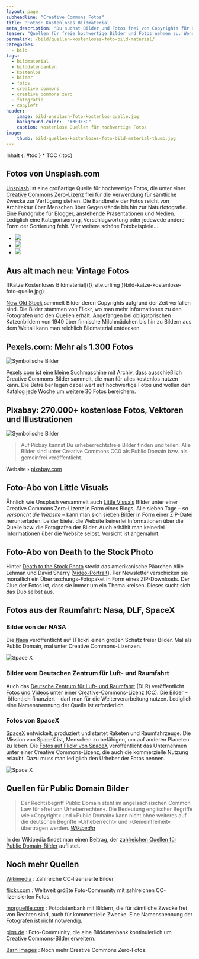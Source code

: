 ```yaml
---
layout: page
subheadline: "Creative Commons Fotos"
title: 'Fotos: Kostenloses Bildmaterial'
meta_description: "Du suchst Bilder und Fotos frei von Copyrights für die Verwendung in eigenen Projekten, wie Websites, Präsentationen,...? Diese Links helfen weiter."
teaser: "Quellen für freie hochwertige Bilder und Fotos nehmen zu. Wenn Sie hochwertiges Fotomaterial für eigene Projekte brauchen, finden Sie in diesem Artikel Quellen für Bilder, die unter einer  Creative Commons Zero-Lizenz frei für die Verwendung für sämtliche Zwecke zur Verfügung stehen."
permalink: /bild/quellen-kostenloses-foto-bild-material/
categories:
  - bild
tags:
  - bildmaterial
  - bilddatenbanken
  - kostenlos
  - bilder
  - fotos
  - creative commons
  - creative commons zero
  - fotografie
  - copyleft
header:
    image: bild-unsplash-foto-kostenlos-quelle.jpg
    background-color:  "#3E3E3C"
    caption: Kostenlose Quellen für hochwertige Fotos
image:
    thumb: bild-quellen-kostenloses-foto-bild-material-thumb.jpg
---
```

<div class="panel radius" markdown="1">
Inhalt
{: #toc }
*  TOC
{:toc}
</div>

## Fotos von Unsplash.com

[Unsplash][1] ist eine großartige Quelle für hochwertige Fotos, die unter einer [Creative Commons Zero-Lizenz][2] frei für die Verwendung für sämtliche Zwecke zur Verfügung stehen. Die Bandbreite der Fotos reicht von Architektur über Menschen über Gegenstände bis hin zur Naturfotografie. Eine Fundgrube für Blogger, anstehende Präsentationen und Medien. Lediglich eine Kategorisierung, Verschlagwortung oder jedewede andere Form der Sortierung fehlt. Vier weitere schöne Fotobeispiele&#8230;

<ul class="clearing-thumbs small-block-grid-3" data-clearing>
  <li><a href="{{ site.urlimg }}bild-unsplash-1.jpg"><img  data-caption="" class="th" src="{{ site.urlimg }}bild-unsplash-1.jpg"></a></li>
  <li><a href="{{ site.urlimg }}bild-unsplash-2.jpg"><img  data-caption="" class="th" src="{{ site.urlimg }}bild-unsplash-2.jpg"></a></li>
  <li><a href="{{ site.urlimg }}bild-unsplash-3.jpg"><img  data-caption="" class="th" src="{{ site.urlimg }}bild-unsplash-3.jpg"></a></li>
</ul>



## Aus alt mach neu: Vintage Fotos

![Katze Kostenloses Bildmaterial]({{ site.urlimg }}bild-katze-kostenlose-foto-quelle.jpg)

[New Old Stock][6] sammelt Bilder deren Copyrights aufgrund der Zeit verfallen sind. Die Bilder stammen von Flickr, wo man mehr Informationen zu den Fotografen und den Quellen erhält. Angefangen bei obligatorischen Katzenbildern von 1940 über finnische Milchmädchen bis hin zu Bildern aus dem Weltall kann man reichlich Bildmaterial entdecken.




## Pexels.com: Mehr als 1.300 Fotos

<img src="{{ site.urlimg }}bild-pexels-kostenlose-foto-quelle.jpg" alt="Symbolische Bilder" />

[Pexels.com][3] ist eine kleine Suchmaschine mit Archiv, dass ausschießlich Creative Commons-Bilder sammelt, die man für alles kostenlos nutzen kann. Die Betreiber legen dabei wert auf hochwertige Fotos und wollen den Katalog jede Woche um weitere 30 Fotos bereichern.



## Pixabay: 270.000+ kostenlose Fotos, Vektoren und Illustrationen

<img src="{{ site.urlimg }}bild-pixabay-kostenlose-bilder-quelle.jpg" alt="Symbolische Bilder" />

> Auf Pixbay kannst Du urheberrechtsfreie Bilder finden und teilen. Alle Bilder sind unter Creative Commons CC0 als Public Domain bzw. als gemeinfrei veröffentlicht.

Website › [pixabay.com][4]



## Foto-Abo von Little Visuals

Ähnlich wie Unsplash versammelt auch [Little Visuals][5] Bilder unter einer Creative Commons Zero-Lizenz in Form eines Blogs. Alle sieben Tage – *so verspricht die Website* – kann man sich sieben Bilder in Form einer ZIP-Datei herunterladen. Leider bietet die Website keinerlei Informationen über die Quelle bzw. die Fotografen der Bilder. Auch erhählt man keinerlei Informationen über die Website selbst. Vorsicht ist angemahnt.



## Foto-Abo von Death to the Stock Photo

Hinter [Death to the Stock Photo][8] steckt das amerikanische Päarchen Allie Lehman und David Sherry ([Video-Portrait][9]). Per Newsletter verschicken sie monatlich ein Überraschungs-Fotopaket in Form eines ZIP-Downloads. Der Clue der Fotos ist, dass sie immer um ein Thema kreisen. Dieses sucht sich das Duo selbst aus.



## Fotos aus der Raumfahrt: Nasa, DLF, SpaceX

### Bilder von der NASA

Die [Nasa][13] veröffentlicht auf [Flickr] einen großen Schatz freier Bilder. Mal als  Public Domain, mal unter Creative Commons-Lizenzen.

<img src="{{ site.urlimg }}bild-nasa.jpg" alt="Space X" />

### Bilder vom Deutschen Zentrum für Luft- und Raumfahrt

Auch das [Deutsche Zentrum für Luft- und Raumfahrt][15] (DLR) veröffentlicht [Fotos und Videos][14] unter einer Creative-Commons-Lizenz (CC). Die Bilder – öffentlich finanziert – darf man für die Weiterverarbeitung nutzen. Lediglich eine Namensnennung der Quelle ist erforderlich.


### Fotos von SpaceX

[SpaceX][10] entwickelt, produziert und startet Raketen und Raumfahrzeuge. Die Mission von SpaceX ist, Menschen zu befähigen, um auf anderen Planeten zu leben. Die [Fotos auf Flickr von SpaceX][11] veröffentlicht das Unternehmen unter einer Creative Commons-Lizenz, die auch die kommerzielle Nutzung erlaubt. Dazu muss man lediglich den Urheber der Fotos nennen.

<img src="{{ site.urlimg }}bild-spacex.jpg" alt="Space X" />






## Quellen für Public Domain Bilder

> Der Rechtsbegriff Public Domain steht im angelsächsischen Common Law für »frei von Urheberrechten«. Die Bedeutung englischer Begriffe wie »Copyright« und »Public Domain« kann nicht ohne weiteres auf die deutschen Begriffe »Urheberrecht« und »Gemeinfreiheit« übertragen werden. <cite><a href="http://de.wikipedia.org/wiki/Gemeinfreiheit#Public_Domain">Wikipedia</a></cite>

In der Wikipedia findet man einen Beitrag, der [zahlreichen Quellen für Public Domain-Bilder][7] auflistet.



## Noch mehr Quellen

[Wikimedia](http://commons.wikimedia.org/) 
:   Zahlreiche CC-lizensierte Bilder

[flickr.com](http://flickr.com/)
:   Weltweit größte Foto-Community mit zahlreichen CC-lizensierten Fotos

[morguefile.com](http://www.morguefile.com/)
:   Fotodatenbank mit Bildern, die für sämtliche Zwecke frei von Rechten sind, auch für kommerzielle Zwecke. Eine Namensnennung der Fotografen ist nicht notwendig.

[piqs.de](http://piqs.de/)
:   Foto-Community, die eine Bilddatenbank kontinuierlich um Creative Commons-Bilder erweitern.

[Barn Images](http://barnimages.com/)
:   Noch mehr Creative Commons Zero-Fotos.



 [1]: http://unsplash.com/
 [2]: http://creativecommons.org/choose/zero/?lang=de
 [3]: http://www.pexels.com/
 [4]: http://pixabay.com/
 [5]: http://littlevisuals.co/
 [6]: http://nos.twnsnd.co/
 [7]: http://en.wikipedia.org/wiki/Wikipedia:Public_domain_image_resources
 [8]: http://deathtothestockphoto.com/
 [9]: https://vimeo.com/110614005
 [10]: http://www.spacex.com/
 [11]: https://www.flickr.com/photos/spacexphotos/
 [12]: https://www.flickr.com/photos/nasacommons/
 [13]: http://www.nasa.gov/
 [14]: https://www.flickr.com/photos/dlr_de/sets/72157629481565213/
 [15]: http://dlr.de/
 [16]: #
 [17]: #
 [18]: #
 [19]: #
 [20]: # 